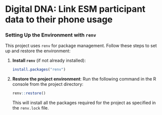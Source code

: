 # Digital DNA: Link ESM participant data to their phone usage

### Setting Up the Environment with `renv`

This project uses `renv` for package management. Follow these steps to set up and restore the environment:

1. **Install `renv`** (if not already installed):
   ```r
   install.packages("renv")
   ```

2. **Restore the project environment**:
   Run the following command in the R console from the project directory:
   ```r
   renv::restore()
   ```

   This will install all the packages required for the project as specified in the `renv.lock` file.
